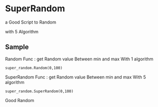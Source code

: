 # SuperRandom
a Good Script to Random

with 5 Algorithm

## Sample
Random Func : get Random value Between min and max With 1 algorithm
```
super_random.Random(0,100)
```

SuperRandom Func : get Random value Between min and max With 5 algorithm
```
super_random.SuperRandom(0,100)
```

Good Random